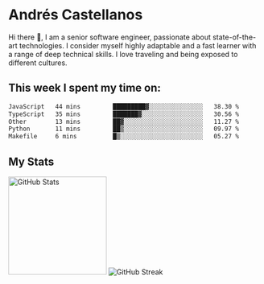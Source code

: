 # Andrés Castellanos

Hi there 👋, I am a senior software engineer, passionate about state-of-the-art technologies. I consider myself highly adaptable and a fast learner with a range of deep technical skills. I love traveling and being exposed to different cultures.

## This week I spent my time on:

<!--START_SECTION:waka-->

```txt
JavaScript   44 mins         █████████▓░░░░░░░░░░░░░░░   38.30 %
TypeScript   35 mins         ███████▓░░░░░░░░░░░░░░░░░   30.56 %
Other        13 mins         ██▓░░░░░░░░░░░░░░░░░░░░░░   11.27 %
Python       11 mins         ██▒░░░░░░░░░░░░░░░░░░░░░░   09.97 %
Makefile     6 mins          █▒░░░░░░░░░░░░░░░░░░░░░░░   05.27 %
```

<!--END_SECTION:waka-->

## My Stats

<img height="195" src="https://github-readme-stats.vercel.app/api?username=andrescv&show_icons=true&theme=onedark&hide_border=true&card_width=495" alt="GitHub Stats" />

<img src="https://streak-stats.demolab.com?user=andrescv&theme=one-dark-pro&hide_border=true" alt="GitHub Streak" />
